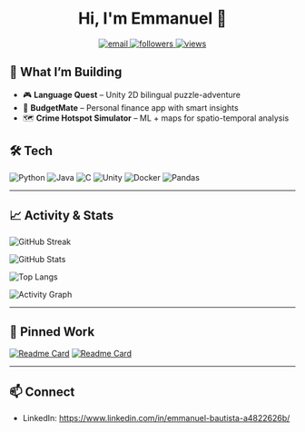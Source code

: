 <!-- Profile Header -->
<h1 align="center">Hi, I'm Emmanuel 👋</h1>
<p align="center">
  <a href="mailto:emaec1102@gmail.com">
    <img alt="email" src="https://img.shields.io/badge/Email-emaec1102%40gmail.com-blue?style=flat-square&logo=gmail">
  </a>
  <a href="https://github.com/coderzmac?tab=followers">
    <img alt="followers" src="https://img.shields.io/github/followers/coderzmac?label=Follow&style=flat-square">
  </a>
  <a href="https://visitor-badge.laobi.icu/badge?page_id=coderzmac.coderzmac">
    <img alt="views" src="https://visitor-badge.laobi.icu/badge?page_id=coderzmac.coderzmac">
  </a>
</p>

## 🚀 What I’m Building
- 🎮 **Language Quest** – Unity 2D bilingual puzzle-adventure
- 💸 **BudgetMate** – Personal finance app with smart insights
- 🗺️ **Crime Hotspot Simulator** – ML + maps for spatio-temporal analysis

## 🛠️ Tech
![Python](https://img.shields.io/badge/Python-3776AB?logo=python&logoColor=white)
![Java](https://img.shields.io/badge/Java-ED8B00?logo=openjdk&logoColor=white)
![C](https://img.shields.io/badge/C-00599C?logo=c&logoColor=white)
![Unity](https://img.shields.io/badge/Unity-000000?logo=unity&logoColor=white)
![Docker](https://img.shields.io/badge/Docker-2496ED?logo=docker&logoColor=white)
![Pandas](https://img.shields.io/badge/Pandas-150458?logo=pandas&logoColor=white)

---

## 📈 Activity & Stats

<!-- Contribution Streak -->
<p>
  <img src="https://streak-stats.demolab.com?user=coderzmac&hide_border=true" alt="GitHub Streak" />
</p>

<!-- Overall Stats -->
<p>
  <img src="https://github-readme-stats.vercel.app/api?username=YOUR_USERNAME&show_icons=true&hide_border=true&include_all_commits=true&count_private=true" alt="GitHub Stats" />
</p>

<!-- Top Languages (note: it's repo-language mix, not time!) -->
<p>
  <img src="https://github-readme-stats.vercel.app/api/top-langs/?username=coderzmac&layout=compact&hide_border=true" alt="Top Langs" />
</p>

<!-- Activity Graph (last 30–60 days) -->
<p>
  <img src="https://github-readme-activity-graph.vercel.app/graph?username=coderzmac&hide_border=true&area=true" alt="Activity Graph">
</p>

---

## 🔭 Pinned Work
[![Readme Card](https://github-readme-stats.vercel.app/api/pin/?username=YOUR_USERNAME&repo=YOUR_REPO_1&hide_border=true)](https://github.com/YOUR_USERNAME/YOUR_REPO_1)
[![Readme Card](https://github-readme-stats.vercel.app/api/pin/?username=YOUR_USERNAME&repo=YOUR_REPO_2&hide_border=true)](https://github.com/YOUR_USERNAME/YOUR_REPO_2)

---

## 📫 Connect
- LinkedIn: https://www.linkedin.com/in/emmanuel-bautista-a4822626b/
